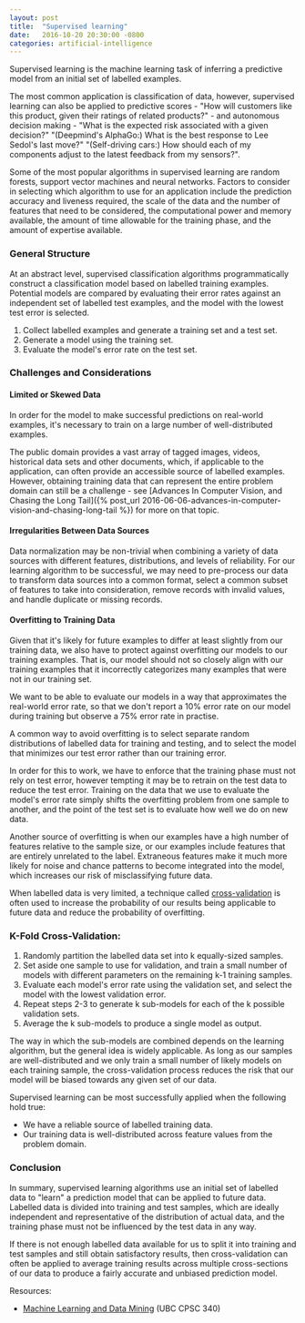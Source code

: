 ```yaml
---
layout: post
title:  "Supervised learning"
date:   2016-10-20 20:30:00 -0800
categories: artificial-intelligence
---
```

Supervised learning is the machine learning task of inferring a predictive model from an initial set of labelled examples.

The most common application is classification of data, however, supervised learning can also be applied to predictive scores - "How will customers like this product, given their ratings of related products?" - and autonomous decision making - "What is the expected risk associated with a given decision?" "(Deepmind's AlphaGo:) What is the best response to Lee Sedol's last move?" "(Self-driving cars:) How should each of my components adjust to the latest feedback from my sensors?".

Some of the most popular algorithms in supervised learning are random forests, support vector machines and neural networks. Factors to consider in selecting which algorithm to use for an application include the prediction accuracy and liveness required, the scale of the data and the number of features that need to be considered, the computational power and memory available, the amount of time allowable for the training phase, and the amount of expertise available.

### General Structure

At an abstract level, supervised classification algorithms programmatically construct a classification model based on labelled training examples. Potential models are compared by evaluating their error rates against an independent set of labelled test examples, and the model with the lowest test error is selected.

1. Collect labelled examples and generate a training set and a test set.
2. Generate a model using the training set.
3. Evaluate the model's error rate on the test set.

### Challenges and Considerations

#### Limited or Skewed Data
In order for the model to make successful predictions on real-world examples, it's necessary to train on a large number of well-distributed examples.

The public domain provides a vast array of tagged images, videos, historical data sets and other documents, which, if applicable to the application, can often provide an accessible source of labelled examples. However, obtaining training data that can represent the entire problem domain can still be a challenge - see [Advances In Computer Vision, and Chasing the Long Tail]({% post_url 2016-06-06-advances-in-computer-vision-and-chasing-long-tail %}) for more on that topic.

#### Irregularities Between Data Sources
Data normalization may be non-trivial when combining a variety of data sources with different features, distributions, and levels of reliability. For our learning algorithm to be successful, we may need to pre-process our data to transform data sources into a common format, select a common subset of features to take into consideration, remove records with invalid values, and handle duplicate or missing records.

#### Overfitting to Training Data
Given that it's likely for future examples to differ at least slightly from our training data, we also have to protect against overfitting our models to our training examples. That is, our model should not so closely align with our training examples that it incorrectly categorizes many examples that were not in our training set.

We want to be able to evaluate our models in a way that approximates the real-world error rate, so that we don't report a 10% error rate on our model during training but observe a 75% error rate in practise.

A common way to avoid overfitting is to select separate random distributions of labelled data for training and testing, and to select the model that minimizes our test error rather than our training error.

In order for this to work, we have to enforce that the training phase must not rely on test error, however tempting it may be to retrain on the test data to reduce the test error. Training on the data that we use to evaluate the model's error rate simply shifts the overfitting problem from one sample to another, and the point of the test set is to evaluate how well we do on new data.

Another source of overfitting is when our examples have a high number of features relative to the sample size, or our examples include features that are entirely unrelated to the label. Extraneous features make it much more likely for noise and chance patterns to become integrated into the model, which increases our risk of misclassifying future data.

When labelled data is very limited, a technique called [cross-validation](https://en.wikipedia.org/wiki/Cross-validation_%28statistics%29) is often used to increase the probability of our results being applicable to future data and reduce the probability of overfitting.

### K-Fold Cross-Validation:

1. Randomly partition the labelled data set into k equally-sized samples.
2. Set aside one sample to use for validation, and train a small number of models with different parameters on the remaining k-1 training samples.
3. Evaluate each model's error rate using the validation set, and select the model with the lowest validation error.
4. Repeat steps 2-3 to generate k sub-models for each of the k possible validation sets.
5. Average the k sub-models to produce a single model as output.

The way in which the sub-models are combined depends on the learning algorithm, but the general idea is widely applicable. As long as our samples are well-distributed and we only train a small number of likely models on each training sample, the cross-validation process reduces the risk that our model will be biased towards any given set of our data.

Supervised learning can be most successfully applied when the following hold true:

* We have a reliable source of labelled training data.
* Our training data is well-distributed across feature values from the problem domain.

### Conclusion

In summary, supervised learning algorithms use an initial set of labelled data to "learn" a prediction model that can be applied to future data. Labelled data is divided into training and test samples, which are ideally independent and representative of the distribution of actual data, and the training phase must not be influenced by the test data in any way.

If there is not enough labelled data available for us to split it into training and test samples and still obtain satisfactory results, then cross-validation can often be applied to average training results across multiple cross-sections of our data to produce a fairly accurate and unbiased prediction model.

Resources:

* [Machine Learning and Data Mining](http://www.cs.ubc.ca/~schmidtm/Courses/340-F16/) (UBC CPSC 340)
